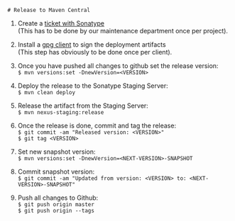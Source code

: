 	# Release to Maven Central

1. Create a [ticket with Sonatype](http://central.sonatype.org/pages/ossrh-guide.html)  
(This has to be done by our maintenance department once per project).

2. Install a [gpg client](http://central.sonatype.org/pages/apache-maven.html#other-prerequisites) to sign the deployment artifacts  
(This step has obviously to be done once per client).

3. Once you have pushed all changes to github set the release version:  
`$ mvn versions:set -DnewVersion=<VERSION>`

4. Deploy the release to the Sonatype Staging Server:  
`$ mvn clean deploy`

5. Release the artifact from the Staging Server:  
`$ mvn nexus-staging:release`
 
6. Once the release is done, commit and tag the release:  
`$ git commit -am "Released version: <VERSION>"`  
`$ git tag <VERSION>`

7. Set new snapshot version:  
`$ mvn versions:set -DnewVersion=<NEXT-VERSION>-SNAPSHOT`

8. Commit snapshot version:  
`$ git commit -am "Updated from version: <VERSION> to: <NEXT-VERSION>-SNAPSHOT"`

9. Push all changes to Github:  
`$ git push origin master`  
`$ git push origin --tags`
 